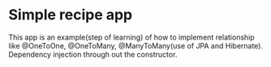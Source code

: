 # Simple recipe app 
This app is an example(step of learning) of how to implement relationship like @OneToOne, @OneToMany, @ManyToMany(use of JPA and Hibernate).
Dependency injection through out the constructor.